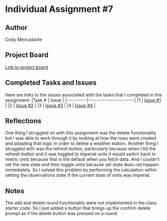 # Individual Assignment #7

## Author
Cody Mercadante

## Project Board
[Link to project board](https://github.com/wsu-cpts489-fa21/ia7-cody909/projects/1)

## Completed Tasks and Issues
Here are links to the issues associated with the tasks that I completed in this assignment:
|Task # | Issue |
|----------|-----------------------|
|1 | [Issue #1](https://github.com/wsu-cpts489-fa21/ia7-cody909/issues/1) |
|2 | [Issue #2](https://github.com/wsu-cpts489-fa21/ia7-cody909/issues/2) |
|3 | [Issue #3](https://github.com/wsu-cpts489-fa21/ia7-cody909/issues/3) |
|4 | [Issue #4](https://github.com/wsu-cpts489-fa21/ia7-cody909/issues/4) |



## Reflections
One thing I struggled on with this assignment was the delete functionality but I was able to work through it by looking at how the rows were created and adapting that logic in order to delete a weather station. Another thing I struggled with was the refresh button, particularly because when I hit the refresh button and it was toggled to imperial units it would switch back to metric units because that is the default when you fetch data. And I couldn't set the new state and then toggle units because set state does not happen immediately. So I solved this problem by performing the calculation within setting the observations state if the current state of units was imperial.

## Notes
The add and delete round functionality were not implemented in the class starter code. So I just added a button that brings up the confirm delete prompt as if the delete button was pressed on a round.